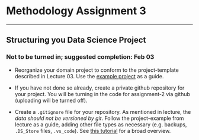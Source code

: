 # Methodology Assignment 3

---

## Structuring you Data Science Project

### **Not to be turned in; suggested completion: Feb 03**

* Reorganize your domain project to conform to the project-template
  described in Lecture 03. Use the [example
  project](../week03/project-example) as a guide.
  
* If you have not done so already, create a private github repository
  for your project. You will be turning in the code for assignment-2
  via github (uploading will be turned off).
  
* Create a `.gitignore` file for your repository. As mentioned in
  lecture, the *data should not be versioned by git*. Follow the
  project-example from lecture as a guide, adding other file types as
  necessary (e.g. backups, `.DS_Store` files, `.vs_code`). See [this
  tutorial](https://www.atlassian.com/git/tutorials/saving-changes/gitignore)
  for a broad overview.
